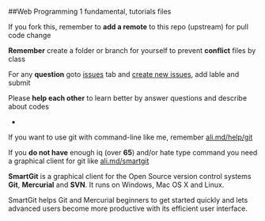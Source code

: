 ##Web Programming 1 fundamental, tutorials files

If you fork this, remember to **add a remote** to this repo (upstream) for pull code change

**Remember** create a folder or branch for yourself to prevent **conflict** files by class

For any **question** goto [issues](https://github.com/1schools/web_programming_basic/issues) tab and [create new issues](https://github.com/1schools/web_programming_basic/issues/new), add lable and submit

Please **help each other** to learn better by answer questions and describe about codes

-

If you want to use git with command-line like me, remember [ali.md/help/git](http://ali.md/help/git)

If you **do not have** enough iq (over **65**) and/or hate type command you need a graphical client for git like [ali.md/smartgit](http://ali.md/smartgit)

**SmartGit** is a graphical client for the Open Source version control systems **Git**, **Mercurial** and **SVN**. It runs on Windows, Mac OS X and Linux.

SmartGit helps Git and Mercurial beginners to get started quickly and lets advanced users become more productive with its efficient user interface.